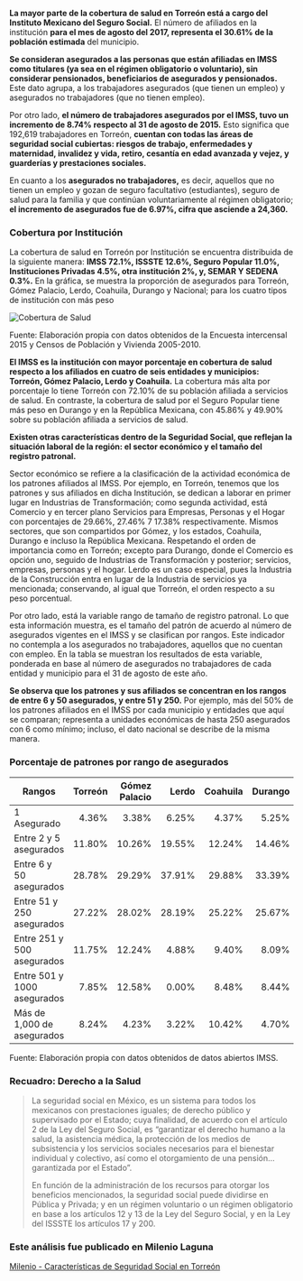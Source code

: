 
**La mayor parte de la cobertura de salud en Torreón está a cargo del Instituto Mexicano del Seguro Social.** El número de afiliados en la institución **para el mes de agosto del 2017, representa el 30.61% de la población estimada** del municipio.

**Se consideran asegurados a las personas que están afiliadas en IMSS como titulares (ya sea en el régimen obligatorio o voluntario), sin considerar pensionados, beneficiarios de asegurados y pensionados.** Este dato agrupa, a los trabajadores asegurados (que tienen un empleo) y asegurados no trabajadores (que no tienen empleo).

Por otro lado, **el número de trabajadores asegurados por el IMSS, tuvo un incremento de 8.74% respecto al 31 de agosto de 2015.** Esto significa que 192,619 trabajadores en Torreón, **cuentan con todas las áreas de seguridad social cubiertas: riesgos de trabajo, enfermedades y maternidad, invalidez y vida, retiro, cesantía en edad avanzada y vejez, y guarderías y prestaciones sociales.**

En cuanto a los **asegurados no trabajadores,** es decir, aquellos que no tienen un empleo y gozan de seguro facultativo (estudiantes), seguro de salud para la familia y que continúan voluntariamente al régimen obligatorio; **el incremento de asegurados fue de 6.97%, cifra que asciende a 24,360.**

### Cobertura por Institución

La cobertura de salud en Torreón por Institución se encuentra distribuida de la siguiente manera: **IMSS 72.1%, ISSSTE 12.6%, Seguro Popular 11.0%, Instituciones Privadas 4.5%, otra institución 2%, y, SEMAR Y SEDENA 0.3%.**  En la gráfica, se muestra la proporción de asegurados para Torreón, Gómez Palacio, Lerdo, Coahuila, Durango y Nacional; para los cuatro tipos de institución con más peso

<img class="img-responsive" src="caracteristicas-de-la-seguridad-social-en-torreon/grafica-cobertura-de-salud.png" alt="Cobertura de Salud">

Fuente: Elaboración propia con datos obtenidos de la Encuesta intercensal 2015 y Censos de Población y Vivienda 2005-2010.

**El IMSS es la institución con mayor porcentaje en cobertura de salud respecto a los afiliados en cuatro de seis entidades y municipios: Torreón, Gómez Palacio, Lerdo y Coahuila.** La cobertura más alta por porcentaje lo tiene Torreón con 72.10% de su población afiliada a servicios de salud. En contraste, la cobertura de salud por el Seguro Popular tiene más peso en Durango y en la República Mexicana, con 45.86% y 49.90% sobre su población afiliada a servicios de salud.

**Existen otras características dentro de la Seguridad Social, que reflejan la situación laboral de la región: el sector económico y el tamaño del registro patronal.**

Sector económico se refiere a la clasificación de la actividad económica de los patrones afiliados al IMSS. Por ejemplo, en Torreón, tenemos que los patrones y sus afiliados en dicha Institución, se dedican a laborar en primer lugar en Industrias de Transformación; como segunda actividad, está Comercio y en tercer plano Servicios para Empresas, Personas y el Hogar con porcentajes de 29.66%, 27.46% 7 17.38% respectivamente. Mismos sectores, que son compartidos por Gómez, y los estados, Coahuila, Durango e incluso la República Mexicana. Respetando el orden de importancia como en Torreón; excepto para Durango, donde el Comercio es opción uno, seguido de Industrias de Transformación y posterior; servicios, empresas, personas y el hogar. Lerdo es un caso especial, pues la Industria de la Construcción entra en lugar de la Industria de servicios ya mencionada; conservando, al igual que Torreón, el orden respecto a su peso porcentual.

Por otro lado, está la variable rango de tamaño de registro patronal. Lo que esta información muestra, es el tamaño del patrón de acuerdo al número de asegurados vigentes en el IMSS y se clasifican por rangos. Este indicador no contempla a los asegurados no trabajadores, aquellos que no cuentan con empleo. En la tabla se muestran los resultados de esta variable, ponderada en base al número de asegurados no trabajadores de cada entidad y municipio para el 31 de agosto de este año.

**Se observa que los patrones y sus afiliados se concentran en los rangos de entre 6 y 50 asegurados, y entre 51 y 250.** Por ejemplo, más del 50% de los patrones afiliados en el IMSS por cada municipio y entidades que aquí se comparan; representa a unidades económicas de hasta 250 asegurados con 6 como mínimo; incluso, el dato nacional se describe de la misma manera.

### Porcentaje de patrones por rango de asegurados

Rangos                      | Torreón | Gómez Palacio |  Lerdo | Coahuila | Durango | Nacional
----------------------------|--------:|--------------:|-------:|---------:|--------:|---------:
1 Asegurado                 |   4.36% |         3.38% |  6.25% |    4.37% |   5.25% |    5.03%
Entre 2 y 5 asegurados      |  11.80% |        10.26% | 19.55% |   12.24% |  14.46% |   14.04%
Entre 6 y 50 asegurados     |  28.78% |        29.29% | 37.91% |   29.88% |  33.39% |   31.88%
Entre 51 y 250 asegurados   |  27.22% |        28.02% | 28.19% |   25.22% |  25.67% |   24.53%
Entre 251 y 500 asegurados  |  11.75% |        12.24% |  4.88% |    9.40% |   8.09% |    9.48%
Entre 501 y 1000 asegurados |   7.85% |        12.58% |  0.00% |    8.48% |   8.44% |    7.25%
Más de 1,000 de asegurados  |   8.24% |         4.23% |  3.22% |   10.42% |   4.70% |    7.79%

Fuente: Elaboración propia con datos obtenidos de datos abiertos IMSS.

### Recuadro: Derecho a la Salud

> La seguridad social en México, es un sistema para todos los mexicanos con prestaciones iguales; de derecho público y supervisado por el Estado; cuya finalidad, de acuerdo con el artículo 2 de la Ley del Seguro Social, es “garantizar el derecho humano a la salud, la asistencia médica, la protección de los medios de subsistencia y los servicios sociales necesarios para el bienestar individual y colectivo, así como el otorgamiento de una pensión… garantizada por el Estado”.
>
> En función de la administración de los recursos para otorgar los beneficios mencionados, la seguridad social puede dividirse en Pública y Privada; y en un régimen voluntario o un régimen obligatorio en base a los artículos 12 y 13 de la Ley del Seguro Social, y en la Ley del ISSSTE los artículos 17 y 200.

### Este análisis fue publicado en Milenio Laguna

[Milenio - Características de Seguridad Social en Torreón](http://www.milenio.com/region/implan_torreon-imss-afiliados_torreon-seguridad_social-milenio_noticias-laguna_0_1057694260.html)
